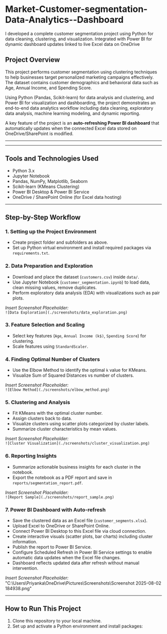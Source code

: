 # Market-Customer-segmentation-Data-Analytics--Dashboard
I developed a complete customer segmentation project using Python for data cleaning, clustering, and visualization. Integrated with Power BI for dynamic dashboard updates linked to live Excel data on OneDrive



## Project Overview
This project performs customer segmentation using clustering techniques to help businesses target personalized marketing campaigns effectively. The dataset contains customer demographics and behavioral data such as Age, Annual Income, and Spending Score.

Using Python (Pandas, Scikit-learn) for data analysis and clustering, and Power BI for visualization and dashboarding, the project demonstrates an end-to-end data analytics workflow including data cleaning, exploratory data analysis, machine learning modeling, and dynamic reporting.

A key feature of the project is an **auto-refreshing Power BI dashboard** that automatically updates when the connected Excel data stored on OneDrive/SharePoint is modified.

---


---

## Tools and Technologies Used

- Python 3.x
- Jupyter Notebook
- Pandas, NumPy, Matplotlib, Seaborn
- Scikit-learn (KMeans Clustering)
- Power BI Desktop & Power BI Service
- OneDrive / SharePoint Online (for Excel data hosting)

---

## Step-by-Step Workflow

### 1. Setting up the Project Environment
- Create project folder and subfolders as above.
- Set up Python virtual environment and install required packages via `requirements.txt`.

### 2. Data Preparation and Exploration
- Download and place the dataset (`customers.csv`) inside `data/`.
- Use Jupyter Notebook (`customer_segmentation.ipynb`) to load data, clean missing values, remove duplicates.
- Perform exploratory data analysis (EDA) with visualizations such as pair plots.

*Insert Screenshot Placeholder:*  
`![Data Exploration](./screenshots/data_exploration.png)` 

### 3. Feature Selection and Scaling
- Select key features (`Age`, `Annual Income (k$)`, `Spending Score`) for clustering.
- Scale features using `StandardScaler`.

### 4. Finding Optimal Number of Clusters
- Use the Elbow Method to identify the optimal `k` value for KMeans.
- Visualize Sum of Squared Distances vs number of clusters.

*Insert Screenshot Placeholder:*  
`![Elbow Method](./screenshots/elbow_method.png)` 

### 5. Clustering and Analysis
- Fit KMeans with the optimal cluster number.
- Assign clusters back to data.
- Visualize clusters using scatter plots categorized by cluster labels.
- Summarize cluster characteristics by mean values.

*Insert Screenshot Placeholder:*  
`![Cluster Visualization](./screenshots/cluster_visualization.png)`

### 6. Reporting Insights
- Summarize actionable business insights for each cluster in the notebook.
- Export the notebook as a PDF report and save in `reports/segmentation_report.pdf`.

*Insert Screenshot Placeholder:*  
`![Report Sample](./screenshots/report_sample.png)`

### 7. Power BI Dashboard with Auto-refresh
- Save the clustered data as an Excel file (`customer_segments.xlsx`).
- Upload Excel to OneDrive or SharePoint Online.
- Connect Power BI Desktop to this Excel file via cloud connection.
- Create interactive visuals (scatter plots, bar charts) including cluster information.
- Publish the report to Power BI Service.
- Configure Scheduled Refresh in Power BI Service settings to enable automatic data updates when the Excel file changes.
- Dashboard reflects updated data after refresh without manual intervention.

*Insert Screenshot Placeholder:*  
"C:\Users\Priyanka\OneDrive\Pictures\Screenshots\Screenshot 2025-08-02 184938.png"

---

## How to Run This Project

1. Clone this repository to your local machine.
2. Set up and activate a Python environment and install packages:  



